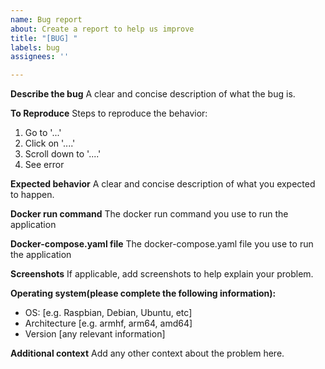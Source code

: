 ```yaml
---
name: Bug report
about: Create a report to help us improve
title: "[BUG] "
labels: bug
assignees: ''

---
```


**Describe the bug**
A clear and concise description of what the bug is.

**To Reproduce**
Steps to reproduce the behavior:
1. Go to '...'
2. Click on '....'
3. Scroll down to '....'
4. See error

**Expected behavior**
A clear and concise description of what you expected to happen.

**Docker run command**
The docker run command you use to run the application

**Docker-compose.yaml file**
The docker-compose.yaml file you use to run the application

**Screenshots**
If applicable, add screenshots to help explain your problem.

**Operating system(please complete the following information):**
 - OS: [e.g. Raspbian, Debian, Ubuntu, etc]
 - Architecture [e.g. armhf, arm64, amd64]
 - Version [any relevant information]

**Additional context**
Add any other context about the problem here.
